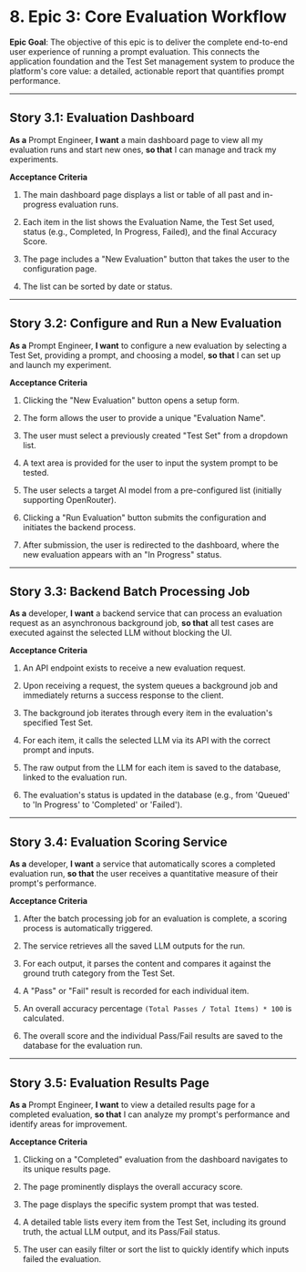 # 8. Epic 3: Core Evaluation Workflow

**Epic Goal**: The objective of this epic is to deliver the complete end-to-end user experience of running a prompt evaluation. This connects the application foundation and the Test Set management system to produce the platform's core value: a detailed, actionable report that quantifies prompt performance.

---

## Story 3.1: Evaluation Dashboard

**As a** Prompt Engineer, **I want** a main dashboard page to view all my evaluation runs and start new ones, **so that** I can manage and track my experiments.

**Acceptance Criteria**

1. The main dashboard page displays a list or table of all past and in-progress evaluation runs.
    
2. Each item in the list shows the Evaluation Name, the Test Set used, status (e.g., Completed, In Progress, Failed), and the final Accuracy Score.
    
3. The page includes a "New Evaluation" button that takes the user to the configuration page.
    
4. The list can be sorted by date or status.
    

---

## Story 3.2: Configure and Run a New Evaluation

**As a** Prompt Engineer, **I want** to configure a new evaluation by selecting a Test Set, providing a prompt, and choosing a model, **so that** I can set up and launch my experiment.

**Acceptance Criteria**

1. Clicking the "New Evaluation" button opens a setup form.
    
2. The form allows the user to provide a unique "Evaluation Name".
    
3. The user must select a previously created "Test Set" from a dropdown list.
    
4. A text area is provided for the user to input the system prompt to be tested.
    
5. The user selects a target AI model from a pre-configured list (initially supporting OpenRouter).
    
6. Clicking a "Run Evaluation" button submits the configuration and initiates the backend process.
    
7. After submission, the user is redirected to the dashboard, where the new evaluation appears with an "In Progress" status.
    

---

## Story 3.3: Backend Batch Processing Job

**As a** developer, **I want** a backend service that can process an evaluation request as an asynchronous background job, **so that** all test cases are executed against the selected LLM without blocking the UI.

**Acceptance Criteria**

1. An API endpoint exists to receive a new evaluation request.
    
2. Upon receiving a request, the system queues a background job and immediately returns a success response to the client.
    
3. The background job iterates through every item in the evaluation's specified Test Set.
    
4. For each item, it calls the selected LLM via its API with the correct prompt and inputs.
    
5. The raw output from the LLM for each item is saved to the database, linked to the evaluation run.
    
6. The evaluation's status is updated in the database (e.g., from 'Queued' to 'In Progress' to 'Completed' or 'Failed').
    

---

## Story 3.4: Evaluation Scoring Service

**As a** developer, **I want** a service that automatically scores a completed evaluation run, **so that** the user receives a quantitative measure of their prompt's performance.

**Acceptance Criteria**

1. After the batch processing job for an evaluation is complete, a scoring process is automatically triggered.
    
2. The service retrieves all the saved LLM outputs for the run.
    
3. For each output, it parses the content and compares it against the ground truth category from the Test Set.
    
4. A "Pass" or "Fail" result is recorded for each individual item.
    
5. An overall accuracy percentage `(Total Passes / Total Items) * 100` is calculated.
    
6. The overall score and the individual Pass/Fail results are saved to the database for the evaluation run.
    

---

## Story 3.5: Evaluation Results Page

**As a** Prompt Engineer, **I want** to view a detailed results page for a completed evaluation, **so that** I can analyze my prompt's performance and identify areas for improvement.

**Acceptance Criteria**

1. Clicking on a "Completed" evaluation from the dashboard navigates to its unique results page.
    
2. The page prominently displays the overall accuracy score.
    
3. The page displays the specific system prompt that was tested.
    
4. A detailed table lists every item from the Test Set, including its ground truth, the actual LLM output, and its Pass/Fail status.
    
5. The user can easily filter or sort the list to quickly identify which inputs failed the evaluation.